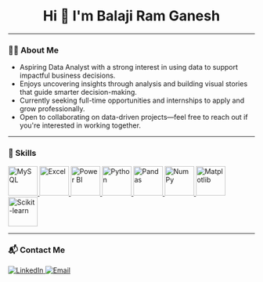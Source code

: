 <!-- HEADER -->
<h1 align="center">Hi 👋 I'm Balaji Ram Ganesh </h1>

---

### 👨‍💼 About Me

- Aspiring Data Analyst with a strong interest in using data to support impactful business decisions.
- Enjoys uncovering insights through analysis and building visual stories that guide smarter decision-making.
- Currently seeking full-time opportunities and internships to apply and grow professionally.
- Open to collaborating on data-driven projects—feel free to reach out if you're interested in working together.


---

### 🧠 Skills

<p align="left">

  <!-- MySQL -->
  <a href="https://www.mysql.com/">
    <img src="https://img.icons8.com/color/48/mysql-logo.png" title="MySQL" alt="MySQL" width="60" height="60"/>
  </a>

  <!-- Excel -->
  <a href="https://support.microsoft.com/en-us/excel">
    <img src="https://img.icons8.com/color/48/microsoft-excel-2019--v1.png" title="Excel" alt="Excel" width="60" height="60"/>
  </a>

  <!-- Power BI -->
  <a href="https://powerbi.microsoft.com/">
    <img src="https://img.icons8.com/color/48/power-bi.png" title="Power BI" alt="Power BI" width="60" height="60"/>
  </a>

  <!-- Python -->
  <a href="https://www.python.org/">
    <img src="https://cdn.jsdelivr.net/gh/devicons/devicon/icons/python/python-original.svg" title="Python" alt="Python" width="60" height="60"/>
  </a>

  <!-- Pandas -->
  <a href="https://pandas.pydata.org/">
    <img src="https://cdn.jsdelivr.net/gh/devicons/devicon/icons/pandas/pandas-original.svg" title="Pandas" alt="Pandas" width="60" height="60"/>
  </a>

  <!-- NumPy -->
  <a href="https://numpy.org/">
    <img src="https://cdn.jsdelivr.net/gh/devicons/devicon/icons/numpy/numpy-original.svg" title="NumPy" alt="NumPy" width="60" height="60"/>
  </a>

  <!-- Matplotlib -->
  <a href="https://matplotlib.org/">
    <img src="https://matplotlib.org/_static/images/logo2.svg" title="Matplotlib" alt="Matplotlib" width="60" height="60"/>
  </a>

  <!-- Scikit-learn -->
  <a href="https://scikit-learn.org/">
    <img src="https://scikit-learn.org/stable/_static/scikit-learn-logo-small.png" title="Scikit-learn" alt="Scikit-learn" width="60" height="60"/>
  </a>

</p>

---

### 📬 Contact Me

<p align="left">
  <a href="https://www.linkedin.com/in/nallam-balaji-ram-ganesh/">
    <img src="https://img.shields.io/badge/LinkedIn-0A66C2?style=for-the-badge&logo=linkedin&logoColor=white" alt="LinkedIn" />
  </a>
  <a href="mailto:balajiramganesh123@gmail.com">
    <img src="https://img.shields.io/badge/Email-D14836?style=for-the-badge&logo=gmail&logoColor=white" alt="Email" />
  </a>
</p>
